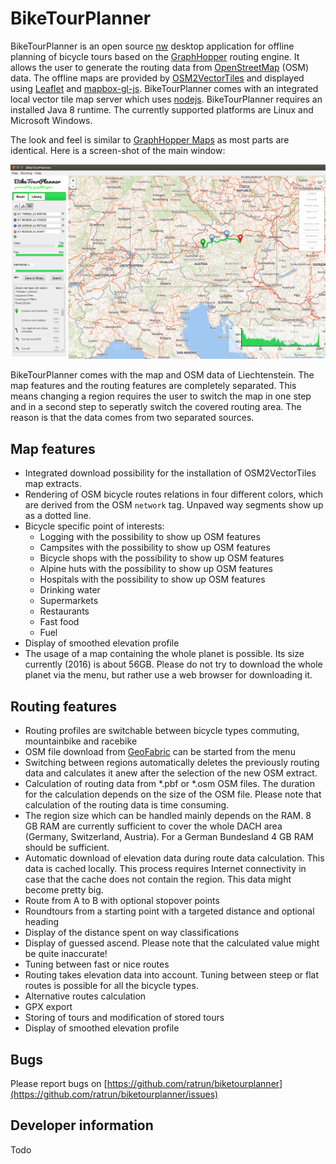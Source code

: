 # BikeTourPlanner

BikeTourPlanner is an open source [nw](http://docs.nwjs.io/en/latest/) desktop application for offline planning of bicycle tours based on the [GraphHopper](https://github.com/graphhopper/graphhopper) routing engine. 
It allows the user to generate the routing data from [OpenStreetMap](http://www.openstreetmap.org/about) (OSM) data.
The offline maps are provided by [OSM2VectorTiles](http://osm2vectortiles.org/about) and displayed using [Leaflet](https://github.com/mapbox/mapbox-gl-js) and [mapbox-gl-js](https://github.com/mapbox/mapbox-gl-js). 
BikeTourPlanner comes with an integrated local vector tile map server which uses [nodejs](https://nodejs.org/en/). 
BikeTourPlanner requires an installed Java 8 runtime.
The currently supported platforms are Linux and Microsoft Windows.

The look and feel is similar to [GraphHopper Maps](https://graphhopper.com/maps) as most parts are identical. Here is a screen-shot of the main window:

![BikeTourPlanner](biketourplanner/doc/BikeTourPlanner_001.png)

BikeTourPlanner comes with the map and OSM data of Liechtenstein. 
The map features and the routing features are completely separated. 
This means changing a region requires the user to switch the map in one step and in a second step to seperatly switch the covered routing area. 
The reason is that the data comes from two separated sources.

## Map features
* Integrated download possibility for the installation of OSM2VectorTiles map extracts. 
* Rendering of OSM bicycle routes relations in four different colors, which are derived from the OSM `network` tag. Unpaved way segments show up as a dotted line.
* Bicycle specific point of interests:
  * Logging with the possibility to show up OSM features
  * Campsites with the possibility to show up OSM features
  * Bicycle shops with the possibility to show up OSM features
  * Alpine huts with the possibility to show up OSM features
  * Hospitals with the possibility to show up OSM features
  * Drinking water
  * Supermarkets
  * Restaurants
  * Fast food
  * Fuel
* Display of smoothed elevation profile
* The usage of a map containing the whole planet is possible. Its size currently (2016) is about 56GB. Please do not try to download the whole planet via the menu, but rather use a web browser for downloading it.

## Routing features
* Routing profiles are switchable between bicycle types commuting, mountainbike and racebike
* OSM file download from [GeoFabric](http://download.geofabrik.de) can be started from the menu
* Switching between regions automatically deletes the previously routing data and calculates it anew after the selection of the new OSM extract.
* Calculation of routing data from *.pbf or *.osm OSM files. The duration for the calculation depends on the size of the OSM file. Please note that calculation of the routing data is time consuming. 
* The region size which can be handled mainly depends on the RAM. 8 GB RAM are currently sufficient to cover the whole DACH area (Germany, Switzerland, Austria). For a German Bundesland 4 GB RAM should be sufficient.
* Automatic download of elevation data during route data calculation. This data is cached locally. This process requires Internet connectivity in case that the cache does not contain the region. This data might become pretty big.
* Route from A to B with optional stopover points
* Roundtours from a starting point with a targeted distance and optional heading
* Display of the distance spent on way classifications
* Display of guessed ascend. Please note that the calculated value might be quite inaccurate!
* Tuning between fast or nice routes
* Routing takes elevation data into account. Tuning between steep or flat routes is possible for all the bicycle types.
* Alternative routes calculation
* GPX export
* Storing of tours and modification of stored tours
* Display of smoothed elevation profile


## Bugs
Please report bugs on [https://github.com/ratrun/biketourplanner](https://github.com/ratrun/biketourplanner/issues)

## Developer information
Todo
